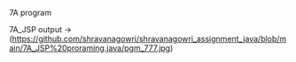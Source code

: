 7A program


7A_JSP output ->(https://github.com/shravanagowri/shravanagowri_assignment_java/blob/main/7A_JSP%20proraming.java/pgm_777.jpg)
